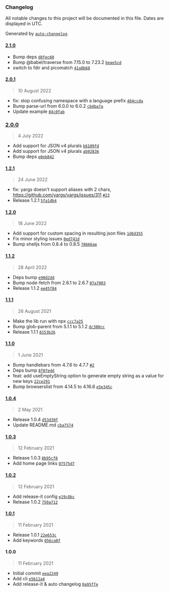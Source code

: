 ### Changelog

All notable changes to this project will be documented in this file. Dates are displayed in UTC.

Generated by [`auto-changelog`](https://github.com/CookPete/auto-changelog).

#### [2.1.0](https://github.com/felixmosh/i18next-locales-sync/compare/2.0.1...2.1.0)

- Bump deps [`d8fec60`](https://github.com/felixmosh/i18next-locales-sync/commit/d8fec6062468145fc2679e821858f444c725a290)
- Bump @babel/traverse from 7.15.0 to 7.23.2 [`beae5cd`](https://github.com/felixmosh/i18next-locales-sync/commit/beae5cd48c324c0e5bb928a11294997cf58b536f)
- switch to fdir and picomatch [`41a8b68`](https://github.com/felixmosh/i18next-locales-sync/commit/41a8b686812f3c30f49ae7b49999ffa07ac1649a)

#### [2.0.1](https://github.com/felixmosh/i18next-locales-sync/compare/2.0.0...2.0.1)

> 10 August 2022

- fix: stop confusing namespace with a language prefix [`404ccda`](https://github.com/felixmosh/i18next-locales-sync/commit/404ccdad5174f5630108df478b7fb4656de880bf)
- Bump parse-url from 6.0.0 to 6.0.2 [`cb4ba7a`](https://github.com/felixmosh/i18next-locales-sync/commit/cb4ba7ac7984f04c6359da80adfc31b94c0a1119)
- Update example [`84c0fab`](https://github.com/felixmosh/i18next-locales-sync/commit/84c0fabf7ef67626984b1cb9a9fdfd7e46e1292d)

### [2.0.0](https://github.com/felixmosh/i18next-locales-sync/compare/1.2.1...2.0.0)

> 4 July 2022

- Add support for JSON v4 plurals [`b6109fd`](https://github.com/felixmosh/i18next-locales-sync/commit/b6109fd3ed5c82293d693e37186a67532173e6e5)
- Add support for JSON v4 plurals [`ab92836`](https://github.com/felixmosh/i18next-locales-sync/commit/ab928369e6e048f9c58efbbfe6746a3c6836e662)
- Bump deps [`e0eb842`](https://github.com/felixmosh/i18next-locales-sync/commit/e0eb842e0aad6011e373240c4c2891dbb032079e)

#### [1.2.1](https://github.com/felixmosh/i18next-locales-sync/compare/1.2.0...1.2.1)

> 24 June 2022

- fix: yargs doesn't support aliases with 2 chars, https://github.com/yargs/yargs/issues/311 [`#23`](https://github.com/felixmosh/i18next-locales-sync/issues/23)
- Release 1.2.1 [`5fa1db4`](https://github.com/felixmosh/i18next-locales-sync/commit/5fa1db42f8b6141d566a32d278fce3fd6b2cfc87)

#### [1.2.0](https://github.com/felixmosh/i18next-locales-sync/compare/1.1.2...1.2.0)

> 18 June 2022

- Add support for custom spacing in resulting json files [`1d6d355`](https://github.com/felixmosh/i18next-locales-sync/commit/1d6d355097ac8eaa4a987dfe4393738412c0c762)
- Fix minor styling issues [`0ed741d`](https://github.com/felixmosh/i18next-locales-sync/commit/0ed741dbc3f5aa9540041c87c131392f6354cd56)
- Bump shelljs from 0.8.4 to 0.8.5 [`78666ae`](https://github.com/felixmosh/i18next-locales-sync/commit/78666ae6452482c58e42c4155e0bc220c32c4a58)

#### [1.1.2](https://github.com/felixmosh/i18next-locales-sync/compare/1.1.1...1.1.2)

> 28 April 2022

- Deps bump [`e90d2dd`](https://github.com/felixmosh/i18next-locales-sync/commit/e90d2dd4e0f6ce847fbffc05491db1fee321e6e8)
- Bump node-fetch from 2.6.1 to 2.6.7 [`07a7003`](https://github.com/felixmosh/i18next-locales-sync/commit/07a70032b4fe85732b04733069f85397c87f80c0)
- Release 1.1.2 [`ee45f84`](https://github.com/felixmosh/i18next-locales-sync/commit/ee45f84df826a8f5d62cf613f9d1b1ab8a73764c)

#### [1.1.1](https://github.com/felixmosh/i18next-locales-sync/compare/1.1.0...1.1.1)

> 26 August 2021

- Make the lib run with npx [`ccc7a25`](https://github.com/felixmosh/i18next-locales-sync/commit/ccc7a25ab0b0f097aa0a06470b5413e24b2adc69)
- Bump glob-parent from 5.1.1 to 5.1.2 [`dc300cc`](https://github.com/felixmosh/i18next-locales-sync/commit/dc300cc0cdc027d9146c63f78c5b9418fa44285d)
- Release 1.1.1 [`8153b26`](https://github.com/felixmosh/i18next-locales-sync/commit/8153b26cba9f5293e223f638e7d0ddd06144378d)

#### [1.1.0](https://github.com/felixmosh/i18next-locales-sync/compare/1.0.4...1.1.0)

> 1 June 2021

- Bump handlebars from 4.7.6 to 4.7.7 [`#2`](https://github.com/felixmosh/i18next-locales-sync/pull/2)
- Deps bump [`8f07edd`](https://github.com/felixmosh/i18next-locales-sync/commit/8f07eddd378bb0c7b3b17121d490d1f19a6f7dc3)
- feat: add useEmptyString option to generate empty string as a value for new keys [`22ce291`](https://github.com/felixmosh/i18next-locales-sync/commit/22ce2914b4492821d3a99b1155241673e0872e63)
- Bump browserslist from 4.14.5 to 4.16.6 [`e5e345c`](https://github.com/felixmosh/i18next-locales-sync/commit/e5e345ccd74e3b0868e076d28d6c5faad9ca53ae)

#### [1.0.4](https://github.com/felixmosh/i18next-locales-sync/compare/1.0.3...1.0.4)

> 2 May 2021

- Release 1.0.4 [`d53d30f`](https://github.com/felixmosh/i18next-locales-sync/commit/d53d30f54f6ab80d10364a8e6d13f3ad01905094)
- Update README.md [`cba7574`](https://github.com/felixmosh/i18next-locales-sync/commit/cba757403af532e57ff082d16487368f7f653022)

#### [1.0.3](https://github.com/felixmosh/i18next-locales-sync/compare/1.0.2...1.0.3)

> 12 February 2021

- Release 1.0.3 [`8b95cf8`](https://github.com/felixmosh/i18next-locales-sync/commit/8b95cf840673e08616073c3e0e50f29c5ca2423d)
- Add home page links [`07575d7`](https://github.com/felixmosh/i18next-locales-sync/commit/07575d76e5107bf6a905cb9473bf2382423fda57)

#### [1.0.2](https://github.com/felixmosh/i18next-locales-sync/compare/1.0.1...1.0.2)

> 12 February 2021

- Add release-it config [`e19c8bc`](https://github.com/felixmosh/i18next-locales-sync/commit/e19c8bca48a71e941a14e286800ecb6cabcff7a5)
- Release 1.0.2 [`750a712`](https://github.com/felixmosh/i18next-locales-sync/commit/750a712effbfbbc5d7ea11b7c0d88dff14c5e5f6)

#### [1.0.1](https://github.com/felixmosh/i18next-locales-sync/compare/1.0.0...1.0.1)

> 11 February 2021

- Release 1.0.1 [`22e653c`](https://github.com/felixmosh/i18next-locales-sync/commit/22e653c1404c73b47c944a334689a1cb71ce4c85)
- Add keywords [`056ca0f`](https://github.com/felixmosh/i18next-locales-sync/commit/056ca0f3fe3d8dbff54b610d3582be4d6c57f266)

#### 1.0.0

> 11 February 2021

- Initial commit [`eea2249`](https://github.com/felixmosh/i18next-locales-sync/commit/eea224998c4ea862f16f35fd333513f95aeefebb)
- Add cli [`e5611a4`](https://github.com/felixmosh/i18next-locales-sync/commit/e5611a45caee4c56fdbca5c38f7c446f8acdfc14)
- Add release-it & auto changelog [`0a95ffe`](https://github.com/felixmosh/i18next-locales-sync/commit/0a95ffe2fecdba6748e6b19090ff9be8c23c869b)
